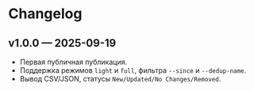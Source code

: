 # Changelog

## v1.0.0 — 2025-09-19
- Первая публичная публикация.
- Поддержка режимов `light` и `full`, фильтра `--since` и `--dedup-name`.
- Вывод CSV/JSON, статусы `New/Updated/No Changes/Removed`.
